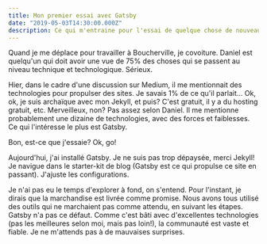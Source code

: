 ```yaml
---
title: Mon premier essai avec Gatsby
date: "2019-05-03T14:30:00.000Z"
description: Ce qui m'entraine pour l'essai de quelque chose de nouveau.
---
```


Quand je me déplace pour travailler à Boucherville, je covoiture.
Daniel est quelqu'un qui doit avoir une vue de 75% des choses qui se passent au niveau technique et technologique.
Sérieux.

Hier, dans le cadre d'une discussion sur Medium, il me mentionnait des technologies pour propulser des sites.
Je savais 1% de ce qu'il parlait...
Ok, ok, je suis archaïque avec mon Jekyll, et puis?
C'est gratuit, il y a du hosting gratuit, etc.
Merveilleux, non?
Pas assez selon Daniel.
Il me mentionne probablement une dizaine de technologies, avec des forces et faiblesses.
Ce qui l'intéresse le plus est Gatsby.

Bon, est-ce que j'essaie?
Ok, go!

Aujourd'hui, j'ai installé Gatsby.
Je ne suis pas trop dépaysée, merci Jekyll!
Je navigue dans le starter-kit de blog (Gatsby est ce qui propulse ce site en passant).
J'ajuste les configurations.

Je n'ai pas eu le temps d'explorer à fond, on s'entend.
Pour l'instant, je dirais que la marchandise est livrée comme promise.
Nous avons tous utilisé des outils qui ne marchaient pas comme attendu, en suivant les étapes.
Gatsby n'a pas ce défaut.
Comme c'est bâti avec d'excellentes technologies (pas les meilleures selon moi, mais pas loin!), la communauté est vaste et fiable.
Je ne m'attends pas à de mauvaises surprises.